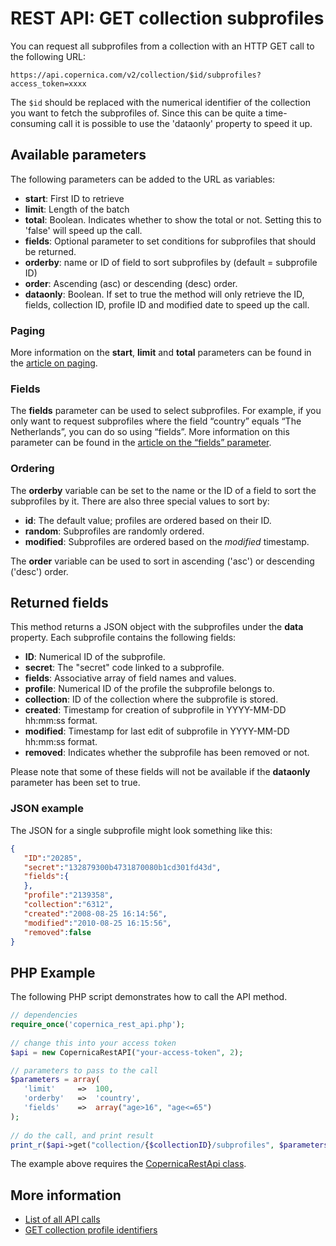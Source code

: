 # REST API: GET collection subprofiles

You can request all subprofiles from a collection with an HTTP GET call 
to the following URL:

`https://api.copernica.com/v2/collection/$id/subprofiles?access_token=xxxx`

The `$id` should be replaced with the numerical identifier of the collection you
want to fetch the subprofiles of. Since this can be 
quite a time-consuming call it is possible to use the 'dataonly' property 
to speed it up.

## Available parameters

The following parameters can be added to the URL as variables:

* **start**: First ID to retrieve
* **limit**: Length of the batch
* **total**: Boolean. Indicates whether to show the total or not. Setting this to 'false' 
will speed up the call.
* **fields**: Optional parameter to set conditions for subprofiles that should be returned.
* **orderby**: name or ID of field to sort subprofiles by (default = subprofile ID)
* **order**: Ascending (asc) or descending (desc) order.
* **dataonly**: Boolean. If set to true the method will only retrieve the ID, fields, collection ID, 
profile ID and modified date to speed up the call.

### Paging

More information on the **start**, **limit** and **total** parameters can be found in 
the [article on paging](rest-paging).

### Fields

The **fields** parameter can be used to select subprofiles. For example, 
if you only want to request subprofiles where the field “country” equals 
“The Netherlands”, you can do so using “fields”. More information on 
this parameter can be found in the 
[article on the “fields” parameter](rest-fields-parameter).

### Ordering

The **orderby** variable can be set to the name or the ID of a field to sort the 
subprofiles by it. There are also three special values to sort by:

* **id**: The default value; profiles are ordered based on their ID.
* **random**: Subprofiles are randomly ordered.
* **modified**: Subprofiles are ordered based on the *modified* timestamp.

The **order** variable can be used to sort in ascending ('asc') or descending 
('desc') order.

## Returned fields

This method returns a JSON object with the subprofiles under the **data** 
property. Each subprofile contains the following fields:

* **ID**: Numerical ID of the subprofile.
* **secret**: The "secret" code linked to a subprofile.
* **fields**: Associative array of field names and values.
* **profile**: Numerical ID of the profile the subprofile belongs to.
* **collection**: ID of the collection where the subprofile is stored.
* **created**: Timestamp for creation of subprofile in YYYY-MM-DD hh:mm:ss format.
* **modified**: Timestamp for last edit of subprofile in YYYY-MM-DD hh:mm:ss format.
* **removed**: Indicates whether the subprofile has been removed or not.

Please note that some of these fields will not be available if the **dataonly** 
parameter has been set to true.

### JSON example

The JSON for a single subprofile might look something like this:

```json
{  
   "ID":"20285",
   "secret":"132879300b4731870080b1cd301fd43d",
   "fields":{  
   },
   "profile":"2139358",
   "collection":"6312",
   "created":"2008-08-25 16:14:56",
   "modified":"2010-08-25 16:15:56",
   "removed":false
}
```

## PHP Example

The following PHP script demonstrates how to call the API method.

```php
// dependencies
require_once('copernica_rest_api.php');
    
// change this into your access token
$api = new CopernicaRestAPI("your-access-token", 2);

// parameters to pass to the call
$parameters = array(
   'limit'     =>  100,
   'orderby'   =>  'country',
   'fields'    =>  array("age>16", "age<=65")
);
    
// do the call, and print result
print_r($api->get("collection/{$collectionID}/subprofiles", $parameters));
```

The example above requires the [CopernicaRestApi class](rest-php).

## More information

* [List of all API calls](rest-api)
* [GET collection profile identifiers](rest-get-collection-subprofiles)

